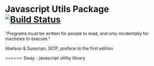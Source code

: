 Javascript Utils Package [![Build Status](https://travis-ci.org/Scaljeri/javascript-utils.png)](https://travis-ci.org/Scaljeri/javascript-utils)
======

"Programs must be written for people to read, and only incidentally for machines to execute."

Abelson & Sussman, SICP, preface to the first edition

======
Sway - javascript utility library


